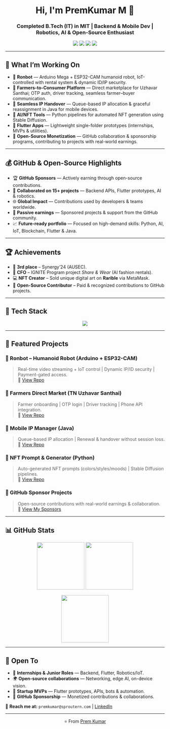 <!-- Banner (optional, you can upload "banner.png" to this repo and replace below) -->
<!-- <img src="banner.png" width="100%" alt="Prem Kumar | Portfolio Banner"> -->

<h1 align="center">Hi, I'm PremKumar M 👋</h1>
<h3 align="center">Completed B.Tech (IT) in MIT | Backend & Mobile Dev | Robotics, AI & Open-Source Enthusiast</h3>

<p align="center">
  <a href="mailto:premkumar@sproutern.com"><img src="https://img.shields.io/badge/Email-Contact%20Me-blue?style=flat&logo=gmail"></a>
  <a href="https://www.linkedin.com/in/premkumar-m-5a07ab272/n"><img src="https://img.shields.io/badge/LinkedIn-Profile-blue?style=flat&logo=linkedin"></a>
  <a href="https://www.sproutern.com"><img src="https://img.shields.io/badge/🌐-Sproutern%20(Company)-green?style=flat"></a>
  <a href="https://github.com/sponsors/premkumar016555"><img src="https://img.shields.io/badge/GitHub-Sponsor-yellow?style=flat&logo=github"></a>
</p>

---

## 🚀 What I’m Working On
- 🤖 **Ronbot** — Arduino Mega + ESP32-CAM humanoid robot, IoT-controlled with rental system & dynamic ID/IP security.  
- 🌾 **Farmers-to-Consumer Platform** — Direct marketplace for Uzhavar Santhai; OTP auth, driver tracking, seamless farmer–buyer communication.  
- 📶 **Seamless IP Handover** — Queue-based IP allocation & graceful reassignment in Java for mobile devices.  
- 🧠 **AI/NFT Tools** — Python pipelines for automated NFT generation using Stable Diffusion.  
- 📱 **Flutter Apps** — Lightweight single-folder prototypes (internships, MVPs & utilities).  
- 💸 **Open-Source Monetization** — GitHub collaboration & sponsorship programs, contributing to projects with real-world earnings.

---

## 💰 GitHub & Open-Source Highlights
- 🏆 **GitHub Sponsors** — Actively earning through open-source contributions.  
- 🤝 **Collaborated on 15+ projects** — Backend APIs, Flutter prototypes, AI & robotics.  
- 🌐 **Global Impact** — Contributions used by developers & teams worldwide.  
- 🚀 **Passive earnings** — Sponsored projects & support from the GitHub community.  
- 📈 **Future-ready portfolio** — Focused on high-demand skills: Python, AI, IoT, Blockchain, Flutter & Java.

---

## 🏆 Achievements
- 🥉 **3rd place** – Synergy’24 (AUSEC).  
- 💼 **CFO** – IGNITE Program project *Share & Wear* (AI fashion rentals).  
- 💻 **NFT Creator** – Sold unique digital art on **Rarible** via MetaMask.  
- 🌟 **Open-Source Contributor** – Paid & recognized contributions to GitHub projects.

---

## 🧰 Tech Stack

<p align="center">
  <img src="https://skillicons.dev/icons?i=python,java,flutter,dart,arduino,cpp,esp32,solidity,js,ts,nodejs,react,tailwind,git,githubactions,linux,mysql,postgres,redis,docker,vscode,figma,androidstudio&perline=10" />
</p>

---

## 📌 Featured Projects
### 🔹 Ronbot – Humanoid Robot (Arduino + ESP32-CAM)  
> Real-time video streaming + IoT control | Dynamic IP/ID security | Payment-gated access.  
🔗 [View Repo](#)  

### 🔹 Farmers Direct Market (TN Uzhavar Santhai)  
> Farmer onboarding | OTP login | Driver tracking | Phone API integration.  
🔗 [View Repo](#)  

### 🔹 Mobile IP Manager (Java)  
> Queue-based IP allocation | Renewal & handover without session loss.  
🔗 [View Repo](#)  

### 🔹 NFT Prompt & Generator (Python)  
> Auto-generated NFT prompts (colors/styles/moods) | Stable Diffusion pipelines.  
🔗 [View Repo](#)  

### 🔹 GitHub Sponsor Projects  
> Open-source contributions with real-world earnings & collaboration.  
🔗 [View My Sponsors](https://github.com/sponsors/premkumar016555)  

---

## 📊 GitHub Stats
<p align="center">
  <img src="https://github-readme-stats.vercel.app/api?username=premkumar016555&show_icons=true&theme=radical" height="150" />
  <img src="https://github-readme-streak-stats.herokuapp.com?user=premkumar016555&theme=radical" height="150" />
</p>
<p align="center">
  <img src="https://github-readme-stats.vercel.app/api/top-langs/?username=premkumar016555&layout=compact&theme=radical" height="150" />
</p>

---

## 🤝 Open To
- 🌟 **Internships & Junior Roles** — Backend, Flutter, Robotics/IoT.  
- 🌍 **Open-source collaborations** — Networking, edge AI, on-device vision.  
- 🚀 **Startup MVPs** — Flutter prototypes, APIs, bots & automation.  
- 💸 **GitHub Sponsorship** — Monetized contributions & collaborations.

📩 **Reach me at:** `premkumar@sproutern.com` | [LinkedIn](https://www.linkedin.com/in/premkumar-m-5a07ab272/n)  

---

<p align="center">⭐️ From <a href="https://github.com/premkumar016555">Prem Kumar</a></p>
